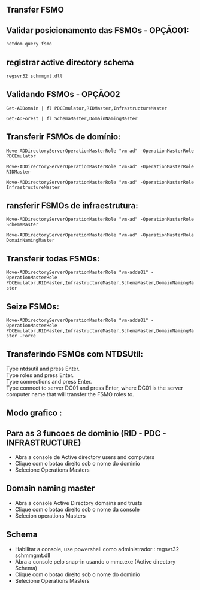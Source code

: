## Transfer FSMO

## Validar posicionamento das FSMOs - OPÇÃO01:
```netdom query fsmo```

 

## registrar active directory schema
```regsvr32 schmmgmt.dll ```


## Validando FSMOs - OPÇÃO02

```Get-ADDomain | fl PDCEmulator,RIDMaster,InfrastructureMaster```

```Get-ADForest | fl SchemaMaster,DomainNamingMaster```


## Transferir FSMOs de domínio:
```Move-ADDirectoryServerOperationMasterRole "vm-ad" -OperationMasterRole PDCEmulator```

```Move-ADDirectoryServerOperationMasterRole "vm-ad" -OperationMasterRole RIDMaster```

```Move-ADDirectoryServerOperationMasterRole "vm-ad" -OperationMasterRole InfrastructureMaster```

 

## ransferir FSMOs de infraestrutura:
```Move-ADDirectoryServerOperationMasterRole "vm-ad" -OperationMasterRole SchemaMaster```

```Move-ADDirectoryServerOperationMasterRole "vm-ad" -OperationMasterRole DomainNamingMaster```

 

## Transferir todas FSMOs:
```Move-ADDirectoryServerOperationMasterRole "vm-adds01" -OperationMasterRole PDCEmulator,RIDMaster,InfrastructureMaster,SchemaMaster,DomainNamingMaster```

 

## Seize FSMOs:
``` Move-ADDirectoryServerOperationMasterRole "vm-adds01" -OperationMasterRole PDCEmulator,RIDMaster,InfrastructureMaster,SchemaMaster,DomainNamingMaster -Force ```


## Transferindo FSMOs com NTDSUtil:
Type ntdsutil and press Enter.  
Type roles and press Enter.  
Type connections and press Enter.  
Type connect to server DC01 and press Enter, where DC01 is the server computer name that will transfer the FSMO roles to.  


## Modo grafico :

## Para as 3 funcoes de dominio (RID - PDC - INFRASTRUCTURE)
* Abra a console de Active directory users and computers
* Clique com o botao direito sob o nome do dominio
* Selecione Operations Masters

## Domain naming master
* Abra a console Active Directory domains and trusts
* Clique com o botao direito sob o nome da console
* Selecion operations Masters

## Schema
* Habilitar a console, use powershell como administrador  :  regsvr32 schmmgmt.dll 
* Abra a console pelo snap-in usando o mmc.exe  (Active directory Schema)
* Clique com o botao direito sob o nome do dominio
* Selecione Operations Masters